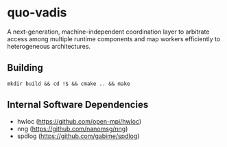 # quo-vadis

A next-generation, machine-independent coordination layer to arbitrate access
among multiple runtime components and map workers efficiently to heterogeneous
architectures.

## Building
```
mkdir build && cd !$ && cmake .. && make
```

## Internal Software Dependencies
* hwloc (https://github.com/open-mpi/hwloc)
* nng (https://github.com/nanomsg/nng)
* spdlog (https://github.com/gabime/spdlog)
